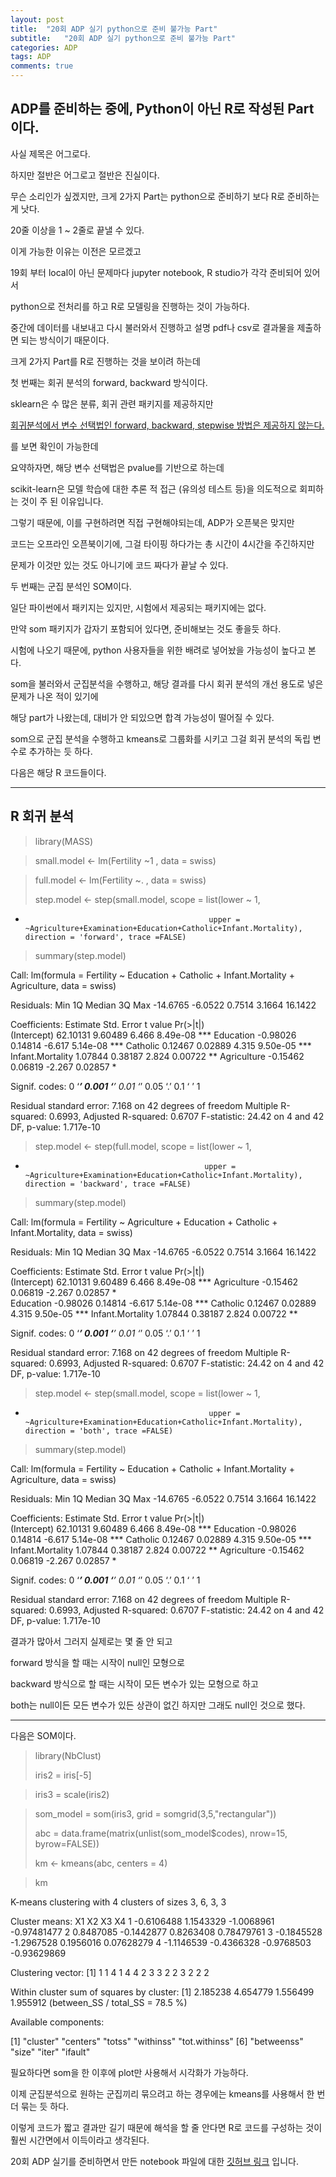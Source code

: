 ```yaml
---
layout: post
title:  "20회 ADP 실기 python으로 준비 불가능 Part"
subtitle:   "20회 ADP 실기 python으로 준비 불가능 Part"
categories: ADP
tags: ADP
comments: true
---
```


## ADP를 준비하는 중에, Python이 아닌 R로 작성된 Part 이다.

사실 제목은 어그로다.

하지만 절반은 어그로고 절반은 진실이다.

무슨 소리인가 싶겠지만, 크게 2가지 Part는 python으로 준비하기 보다 R로 준비하는게 낫다.

20줄 이상을 1 ~ 2줄로 끝낼 수 있다.

이게 가능한 이유는 이전은 모르겠고

19회 부터 local이 아닌 문제마다 jupyter notebook, R studio가 각각 준비되어 있어서

python으로 전처리를 하고 R로 모델링을 진행하는 것이 가능하다.

중간에 데이터를 내보내고 다시 불러와서 진행하고 설명 pdf나 csv로 결과물을 제출하면 되는 방식이기 때문이다.

크게 2가지 Part를 R로 진행하는 것을 보이려 하는데

첫 번째는 회귀 분석의 forward, backward 방식이다.

sklearn은 수 많은 분류, 회귀 관련 패키지를 제공하지만

[회귀분석에서 변수 선택법인 forward, backward, stepwise 방법은 제공하지 않는다.](https://datascience.stackexchange.com/questions/937/does-scikit-learn-have-forward-selection-stepwise-regression-algorithm)

를 보면 확인이 가능한데

요약하자면, 해당 변수 선택법은 pvalue를 기반으로 하는데

scikit-learn은 모델 학습에 대한 추론 적 접근 (유의성 테스트 등)을 의도적으로 회피하는 것이 주 된 이유입니다.

그렇기 때문에, 이를 구현하려면 직접 구현해야되는데, ADP가 오픈북은 맞지만

코드는 오프라인 오픈북이기에, 그걸 타이핑 하다가는 총 시간이 4시간을 주긴하지만 

문제가 이것만 있는 것도 아니기에 코드 짜다가 끝날 수 있다.

두 번째는 군집 분석인 SOM이다.

일단 파이썬에서 패키지는 있지만, 시험에서 제공되는 패키지에는 없다.

만약 som 패키지가 갑자기 포함되어 있다면, 준비해보는 것도 좋을듯 하다.

시험에 나오기 때문에, python 사용자들을 위한 배려로 넣어놨을 가능성이 높다고 본다.

som을 불러와서 군집분석을 수행하고, 해당 결과를 다시 회귀 분석의 개선 용도로 넣은 문제가 나온 적이 있기에

해당 part가 나왔는데, 대비가 안 되있으면 합격 가능성이 떨어질 수 있다.

som으로 군집 분석을 수행하고 kmeans로 그룹화를 시키고 그걸 회귀 분석의 독립 변수로 추가하는 듯 하다.

다음은 해당 R 코드들이다.

------------------------------------------------

## R 회귀 분석

> library(MASS)

> small.model <- lm(Fertility ~1 , data = swiss)

> full.model <- lm(Fertility ~. , data = swiss)
> 
> step.model <- step(small.model, scope = list(lower ~ 1, 
+                                              upper = ~Agriculture+Examination+Education+Catholic+Infant.Mortality), direction = 'forward', trace =FALSE)
> summary(step.model)

Call:
lm(formula = Fertility ~ Education + Catholic + Infant.Mortality + 
    Agriculture, data = swiss)

Residuals:
     Min       1Q   Median       3Q      Max 
-14.6765  -6.0522   0.7514   3.1664  16.1422 

Coefficients:
                 Estimate Std. Error t value Pr(>|t|)    
(Intercept)      62.10131    9.60489   6.466 8.49e-08 ***
Education        -0.98026    0.14814  -6.617 5.14e-08 ***
Catholic          0.12467    0.02889   4.315 9.50e-05 ***
Infant.Mortality  1.07844    0.38187   2.824  0.00722 ** 
Agriculture      -0.15462    0.06819  -2.267  0.02857 *  

Signif. codes:  0 ‘***’ 0.001 ‘**’ 0.01 ‘*’ 0.05 ‘.’ 0.1 ‘ ’ 1

Residual standard error: 7.168 on 42 degrees of freedom
Multiple R-squared:  0.6993,	Adjusted R-squared:  0.6707 
F-statistic: 24.42 on 4 and 42 DF,  p-value: 1.717e-10

> 
> step.model <- step(full.model, scope = list(lower ~ 1, 
+                                             upper = ~Agriculture+Examination+Education+Catholic+Infant.Mortality), direction = 'backward', trace =FALSE)
> summary(step.model)

Call:
lm(formula = Fertility ~ Agriculture + Education + Catholic + 
    Infant.Mortality, data = swiss)

Residuals:
     Min       1Q   Median       3Q      Max 
-14.6765  -6.0522   0.7514   3.1664  16.1422 

Coefficients:
                 Estimate Std. Error t value Pr(>|t|)    
(Intercept)      62.10131    9.60489   6.466 8.49e-08 ***
Agriculture      -0.15462    0.06819  -2.267  0.02857 *  
Education        -0.98026    0.14814  -6.617 5.14e-08 ***
Catholic          0.12467    0.02889   4.315 9.50e-05 ***
Infant.Mortality  1.07844    0.38187   2.824  0.00722 ** 

Signif. codes:  0 ‘***’ 0.001 ‘**’ 0.01 ‘*’ 0.05 ‘.’ 0.1 ‘ ’ 1

Residual standard error: 7.168 on 42 degrees of freedom
Multiple R-squared:  0.6993,	Adjusted R-squared:  0.6707 
F-statistic: 24.42 on 4 and 42 DF,  p-value: 1.717e-10

> 
> step.model <- step(small.model, scope = list(lower ~ 1, 
+                                              upper = ~Agriculture+Examination+Education+Catholic+Infant.Mortality), direction = 'both', trace =FALSE)
> summary(step.model)

Call:
lm(formula = Fertility ~ Education + Catholic + Infant.Mortality + 
    Agriculture, data = swiss)

Residuals:
     Min       1Q   Median       3Q      Max 
-14.6765  -6.0522   0.7514   3.1664  16.1422 

Coefficients:
                 Estimate Std. Error t value Pr(>|t|)    
(Intercept)      62.10131    9.60489   6.466 8.49e-08 ***
Education        -0.98026    0.14814  -6.617 5.14e-08 ***
Catholic          0.12467    0.02889   4.315 9.50e-05 ***
Infant.Mortality  1.07844    0.38187   2.824  0.00722 ** 
Agriculture      -0.15462    0.06819  -2.267  0.02857 *  


Signif. codes:  0 ‘***’ 0.001 ‘**’ 0.01 ‘*’ 0.05 ‘.’ 0.1 ‘ ’ 1

Residual standard error: 7.168 on 42 degrees of freedom
Multiple R-squared:  0.6993,	Adjusted R-squared:  0.6707 
F-statistic: 24.42 on 4 and 42 DF,  p-value: 1.717e-10


결과가 많아서 그러지 실제로는 몇 줄 안 되고

forward 방식을 할 때는 시작이 null인 모형으로

backward 방식으로 할 때는 시작이 모든 변수가 있는 모형으로 하고

both는 null이든 모든 변수가 있든 상관이 없긴 하지만 그래도 null인 것으로 했다.

-----------------------------------

다음은 SOM이다.

> library(NbClust)
> 
> iris2 = iris[-5]

> iris3 = scale(iris2)

> som_model = som(iris3, grid = somgrid(3,5,"rectangular"))
> 
> abc = data.frame(matrix(unlist(som_model$codes), nrow=15, byrow=FALSE))
> 
> km <- kmeans(abc, centers = 4)

> km

K-means clustering with 4 clusters of sizes 3, 6, 3, 3

Cluster means:
          X1         X2         X3          X4
1 -0.6106488  1.1543329 -1.0068961 -0.97481477
2  0.8487085 -0.1442877  0.8263408  0.78479761
3 -0.1845528 -1.2967528  0.1956016  0.07628279
4 -1.1146539 -0.4366328 -0.9768503 -0.93629869

Clustering vector:
 [1] 1 1 4 1 4 4 2 3 3 2 2 3 2 2 2

Within cluster sum of squares by cluster:
[1] 2.185238 4.654779 1.556499 1.955912
 (between_SS / total_SS =  78.5 %)

Available components:

[1] "cluster"      "centers"      "totss"        "withinss"     "tot.withinss"
[6] "betweenss"    "size"         "iter"         "ifault"     

필요하다면 som을 한 이후에 plot만 사용해서 시각화가 가능하다.

이제 군집분석으로 원하는 군집끼리 묶으려고 하는 경우에는 kmeans를 사용해서 한 번 더 묶는 듯 하다.

이렇게 코드가 짧고 결과만 길기 때문에 해석을 할 줄 안다면 R로 코드를 구성하는 것이 훨씬 시간면에서 이득이라고 생각된다.


20회 ADP 실기를 준비하면서 만든 notebook 파일에 대한 [깃허브 링크](https://github.com/bluemumin/ADP_certificate_preperation) 입니다.